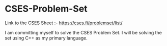 ﻿# CSES-Problem-Set
Link to the CSES Sheet :- https://cses.fi/problemset/list/

I am committing myself to solve the CSES Problem Set. I will be solving the set using C++ as my primary language.
